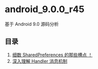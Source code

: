 # android_9.0.0_r45
基于 Android 9.0 源码分析



## 目录

1. [细数 SharedPreferences 的那些槽点 ！](article/sharedpreferences.md)
2. [深入理解 Handler 消息机制](article/handler.md)

